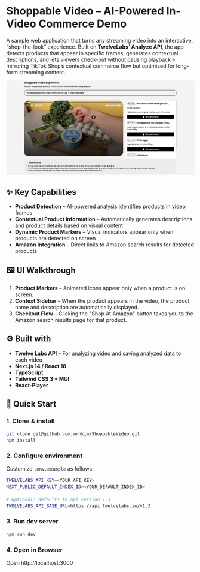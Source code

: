 # Shoppable Video – AI-Powered In-Video Commerce Demo

A sample web application that turns any streaming video into an interactive, “shop-the-look” experience.
Built on **TwelveLabs’ Analyze API**, the app detects products that appear in specific frames, generates contextual descriptions, and lets viewers check-out without pausing playback – mirroring TikTok Shop’s contextual commerce flow but optimized for long-form streaming content.

![App screenshot](public/screenshot.png)

## ✨ Key Capabilities

- **Product Detection** – AI-powered analysis identifies products in video frames
- **Contextual Product Information** – Automatically generates descriptions and product details based on visual content
- **Dynamic Product Markers** – Visual indicators appear only when products are detected on screen
- **Amazon Integration** – Direct links to Amazon search results for detected products

## 🖼️ UI Walkthrough

1. **Product Markers** – Animated icons appear only when a product is on screen.
2. **Context Sidebar** – When the product appears in the video, the product name and description are automatically displayed.
3. **Checkout Flow** – Clicking the "Shop At Amazon" button takes you to the Amazon search results page for that product.

## ⚙️ Built with

- **Twelve Labs API** – For analyzing video and saving analyzed data to each video
- **Next.js 14 / React 18**
- **TypeScript**
- **Tailwind CSS 3 + MUI**
- **React-Player**

## 🚀 Quick Start

### 1. Clone & install

```bash
git clone git@github.com:mrnkim/ShoppableVideo.git
npm install
```

### 2. Configure environment

Customize `.env.example` as follows:

```bash
TWELVELABS_API_KEY=<YOUR_API_KEY>
NEXT_PUBLIC_DEFAULT_INDEX_ID=<YOUR_DEFAULT_INDEX_ID>

# Optional: defaults to api version 1.3
TWELVELABS_API_BASE_URL=https://api.twelvelabs.io/v1.3
```

### 3. Run dev server

```bash
npm run dev
```

### 4. Open in Browser

Open http://localhost:3000
